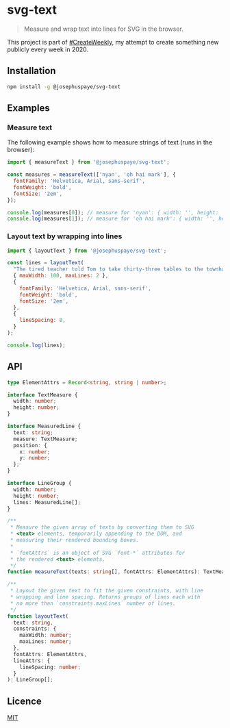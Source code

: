 # svg-text

> Measure and wrap text into lines for SVG in the browser.

This project is part of [#CreateWeekly](https://twitter.com/JosephusPaye/status/1214853295023411200), my attempt to create something new publicly every week in 2020.

## Installation

```bash
npm install -g @josephuspaye/svg-text
```

## Examples

### Measure text

The following example shows how to measure strings of text (runs in the browser):

```js
import { measureText } from '@josephuspaye/svg-text';

const measures = measureText(['nyan', 'oh hai mark'], {
  fontFamily: 'Helvetica, Arial, sans-serif',
  fontWeight: 'bold',
  fontSize: '2em',
});

console.log(measures[0]); // measure for 'nyan': { width: '', height: '' }
console.log(measures[1]); // measure for 'oh hai mark': { width: '', height: '' }
```

### Layout text by wrapping into lines

```js
import { layoutText } from '@josephuspaye/svg-text';

const lines = layoutText(
  "The tired teacher told Tom to take thirty-three tables to the townhall. Despite drowsiness, Dorothy dove deep down the dark and dank drain to dig out Dave's damaged diary.",
  { maxWidth: 100, maxLines: 2 },
  {
    fontFamily: 'Helvetica, Arial, sans-serif',
    fontWeight: 'bold',
    fontSize: '2em',
  },
  {
    lineSpacing: 8,
  }
);

console.log(lines);
```

## API

```ts
type ElementAttrs = Record<string, string | number>;

interface TextMeasure {
  width: number;
  height: number;
}

interface MeasuredLine {
  text: string;
  measure: TextMeasure;
  position: {
    x: number;
    y: number;
  };
}

interface LineGroup {
  width: number;
  height: number;
  lines: MeasuredLine[];
}

/**
 * Measure the given array of texts by converting them to SVG
 * <text> elements, temporarily appending to the DOM, and
 * measuring their rendered bounding boxes.
 *
 * `fontAttrs` is an object of SVG `font-*` attributes for
 * the rendered <text> elements.
 */
function measureText(texts: string[], fontAttrs: ElementAttrs): TextMeasure[];

/**
 * Layout the given text to fit the given constraints, with line
 * wrapping and line spacing. Returns groups of lines each with
 * no more than `constraints.maxLines` number of lines.
 */
function layoutText(
  text: string,
  constraints: {
    maxWidth: number;
    maxLines: number;
  },
  fontAttrs: ElementAttrs,
  lineAttrs: {
    lineSpacing: number;
  }
): LineGroup[];
```

## Licence

[MIT](LICENCE)
